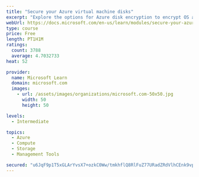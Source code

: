 ```yaml
---
title: "Secure your Azure virtual machine disks"
excerpt: "Explore the options for Azure disk encryption to encrypt OS and data disks on existing and new virtual machines."
webUrl: https://docs.microsoft.com/en-us/learn/modules/secure-your-azure-virtual-machine-disks/
type: course
price: Free
length: PT1H1M
ratings:
  count: 3788
  average: 4.7032733
heat: 52

provider:
  name: Microsoft Learn
  domain: microsoft.com
  images:
    - url: /assets/images/organizations/microsoft.com-50x50.jpg
      width: 50
      height: 50

levels:
  - Intermediate

topics:
  - Azure
  - Compute
  - Storage
  - Management Tools

secured: "u6JqF9p1T5xGLArYvsX7+ozkC0Ww/tmkhflQ8RlFuZ77URadZRdVlhCEnk9vpV9vm2YveuH9k8aHOJ7iU+Q7hVysVy0Hw/qYQ5SqbXPvRR+tlneF4zs2wMIhxEFGRsFSnek9w0xXtCMG4I2MZVEgB6ZseJOmRbdrwsy+clYnuvzEZ1jXs1JcZp5/yhRW3WnRSlftPnWzQRxwO0vp3gdIeVtBbTtBt3Zt0oAY4Xq0KFhr7lvLH6pciEZdCYgG/iCVvzc0py3CYuVYlo2ZgZfmWHkC+LTLdycWLRx8+pfaxbFklejaY23nCqNop6tXxv38DmzymifsAO5wlFmX8lpS6+LsLUkiTm2UJbWYO45gdfvVOkWcbNtHns5RuiqLaMPP36RRe7NGoV3p1iVIuI4kdJzomlhq7+T6K93RRUPsKZU=;GD5vDEz9ZUm7zAUqTEqj8Q=="
---
```


